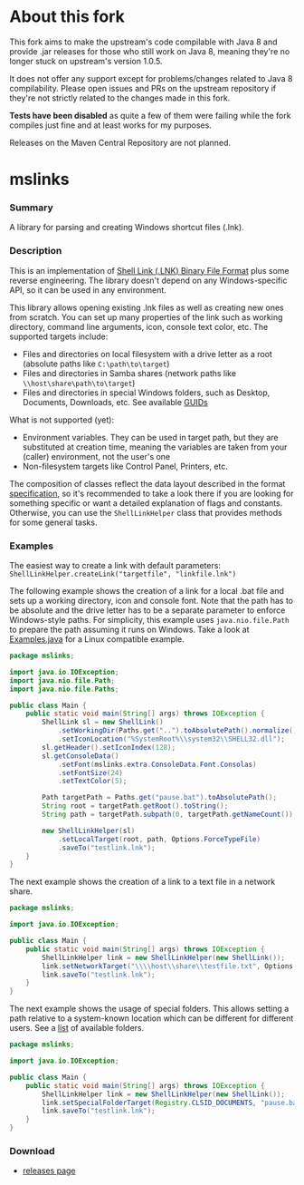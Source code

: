 About this fork
=======
This fork aims to make the upstream's code compilable with Java 8 and provide .jar releases for those who still work on Java 8, meaning they're no longer stuck on upstream's version 1.0.5.

It does not offer any support except for problems/changes related to Java 8 compilability. Please open issues and PRs on the upstream repository if they're not strictly related to the changes made in this fork.

**Tests have been disabled** as quite a few of them were failing while the fork compiles just fine and at least works for my purposes.

Releases on the Maven Central Repository are not planned.

mslinks
=======

### Summary
A library for parsing and creating Windows shortcut files (.lnk).

### Description
This is an implementation of [Shell Link (.LNK) Binary File Format](http://msdn.microsoft.com/en-us/library/dd871305.aspx) plus some reverse engineering. The library doesn't depend on any Windows-specific API, so it can be used in any environment.

This library allows opening existing .lnk files as well as creating new ones from scratch. You can set up many properties of the link such as working directory, command line arguments, icon, console text color, etc. The supported targets include:
* Files and directories on local filesystem with a drive letter as a root (absolute paths like `C:\path\to\target`)
* Files and directories in Samba shares (network paths like `\\host\share\path\to\target`)
* Files and directories in special Windows folders, such as Desktop, Documents, Downloads, etc. See available [GUIDs](https://github.com/DmitriiShamrikov/mslinks/wiki/GUIDs-table)

What is not supported (yet):
* Environment variables. They can be used in target path, but they are substituted at creation time, meaning the variables are taken from your (caller) environment, not the user's one
* Non-filesystem targets like Control Panel, Printers, etc.

The composition of classes reflect the data layout described in the format [specification](http://msdn.microsoft.com/en-us/library/dd871305.aspx), so it's recommended to take a look there if you are looking for something specific or want a detailed explanation of flags and constants. Otherwise, you can use the `ShellLinkHelper` class that provides methods for some general tasks.

### Examples
The easiest way to create a link with default parameters: `ShellLinkHelper.createLink("targetfile", "linkfile.lnk")`

The following example shows the creation of a link for a local .bat file and sets up a working directory, icon and console font. Note that the path has to be absolute and the drive letter has to be a separate parameter to enforce Windows-style paths. For simplicity, this example uses `java.nio.file.Path` to prepare the path assuming it runs on Windows. Take a look at [Examples.java](https://github.com/dloetzke/mslinks-Java-8/blob/master/test/mslinks/Examples.java) for a Linux compatible example.
```java
package mslinks;

import java.io.IOException;
import java.nio.file.Path;
import java.nio.file.Paths;

public class Main {
	public static void main(String[] args) throws IOException {
		ShellLink sl = new ShellLink()
			.setWorkingDir(Paths.get("..").toAbsolutePath().normalize().toString())
			.setIconLocation("%SystemRoot%\\system32\\SHELL32.dll");
		sl.getHeader().setIconIndex(128);
		sl.getConsoleData()
			.setFont(mslinks.extra.ConsoleData.Font.Consolas)
			.setFontSize(24)
			.setTextColor(5);

		Path targetPath = Paths.get("pause.bat").toAbsolutePath();
		String root = targetPath.getRoot().toString();
		String path = targetPath.subpath(0, targetPath.getNameCount()).toString();

		new ShellLinkHelper(sl)
			.setLocalTarget(root, path, Options.ForceTypeFile)
			.saveTo("testlink.lnk");
	}
}

```

The next example shows the creation of a link to a text file in a network share.
```java
package mslinks;

import java.io.IOException;

public class Main {
	public static void main(String[] args) throws IOException {
		ShellLinkHelper link = new ShellLinkHelper(new ShellLink());
		link.setNetworkTarget("\\\\host\\share\\testfile.txt", Options.ForceTypeFile);
		link.saveTo("testlink.lnk");
	}
}

```

The next example shows the usage of special folders. This allows setting a path relative to a system-known location which can be different for different users. See a [list](https://github.com/DmitriiShamrikov/mslinks/wiki/GUIDs-table) of available folders.
```java
package mslinks;

import java.io.IOException;

public class Main {
	public static void main(String[] args) throws IOException {
		ShellLinkHelper link = new ShellLinkHelper(new ShellLink());
		link.setSpecialFolderTarget(Registry.CLSID_DOCUMENTS, "pause.bat", Options.ForceTypeFile);
		link.saveTo("testlink.lnk");
	}
}

```

### Download
* [releases page](https://github.com/dloetzke/mslinks-Java-8/releases)
